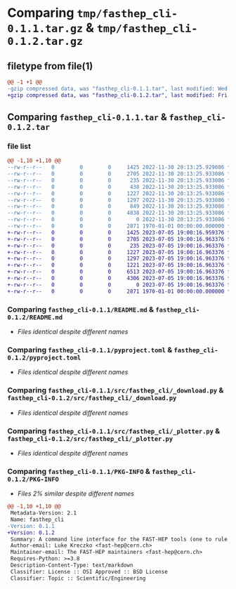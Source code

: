 # Comparing `tmp/fasthep_cli-0.1.1.tar.gz` & `tmp/fasthep_cli-0.1.2.tar.gz`

## filetype from file(1)

```diff
@@ -1 +1 @@
-gzip compressed data, was "fasthep_cli-0.1.1.tar", last modified: Wed Nov 30 20:13:32 2022, max compression
+gzip compressed data, was "fasthep_cli-0.1.2.tar", last modified: Fri Jan  1 00:00:00 2016, max compression
```

## Comparing `fasthep_cli-0.1.1.tar` & `fasthep_cli-0.1.2.tar`

### file list

```diff
@@ -1,10 +1,10 @@
--rw-r--r--   0        0        0     1425 2022-11-30 20:13:25.929086 fasthep_cli-0.1.1/README.md
--rw-r--r--   0        0        0     2705 2022-11-30 20:13:25.933086 fasthep_cli-0.1.1/pyproject.toml
--rw-r--r--   0        0        0      235 2022-11-30 20:13:25.933086 fasthep_cli-0.1.1/src/fasthep_cli/__init__.py
--rw-r--r--   0        0        0      438 2022-11-30 20:13:25.933086 fasthep_cli-0.1.1/src/fasthep_cli/_carpenter.py
--rw-r--r--   0        0        0     1227 2022-11-30 20:13:25.933086 fasthep_cli-0.1.1/src/fasthep_cli/_download.py
--rw-r--r--   0        0        0     1297 2022-11-30 20:13:25.933086 fasthep_cli-0.1.1/src/fasthep_cli/_plotter.py
--rw-r--r--   0        0        0      849 2022-11-30 20:13:25.933086 fasthep_cli-0.1.1/src/fasthep_cli/_software.py
--rw-r--r--   0        0        0     4838 2022-11-30 20:13:25.933086 fasthep_cli-0.1.1/src/fasthep_cli/main.py
--rw-r--r--   0        0        0        0 2022-11-30 20:13:25.933086 fasthep_cli-0.1.1/src/fasthep_cli/py.typed
--rw-r--r--   0        0        0     2871 1970-01-01 00:00:00.000000 fasthep_cli-0.1.1/PKG-INFO
+-rw-r--r--   0        0        0     1425 2023-07-05 19:00:16.959376 fasthep_cli-0.1.2/README.md
+-rw-r--r--   0        0        0     2705 2023-07-05 19:00:16.963376 fasthep_cli-0.1.2/pyproject.toml
+-rw-r--r--   0        0        0      235 2023-07-05 19:00:16.963376 fasthep_cli-0.1.2/src/fasthep_cli/__init__.py
+-rw-r--r--   0        0        0     1227 2023-07-05 19:00:16.963376 fasthep_cli-0.1.2/src/fasthep_cli/_download.py
+-rw-r--r--   0        0        0     1297 2023-07-05 19:00:16.963376 fasthep_cli-0.1.2/src/fasthep_cli/_plotter.py
+-rw-r--r--   0        0        0     1221 2023-07-05 19:00:16.963376 fasthep_cli-0.1.2/src/fasthep_cli/_software.py
+-rw-r--r--   0        0        0     6513 2023-07-05 19:00:16.963376 fasthep_cli-0.1.2/src/fasthep_cli/logo.py
+-rw-r--r--   0        0        0     4306 2023-07-05 19:00:16.963376 fasthep_cli-0.1.2/src/fasthep_cli/main.py
+-rw-r--r--   0        0        0        0 2023-07-05 19:00:16.963376 fasthep_cli-0.1.2/src/fasthep_cli/py.typed
+-rw-r--r--   0        0        0     2871 1970-01-01 00:00:00.000000 fasthep_cli-0.1.2/PKG-INFO
```

### Comparing `fasthep_cli-0.1.1/README.md` & `fasthep_cli-0.1.2/README.md`

 * *Files identical despite different names*

### Comparing `fasthep_cli-0.1.1/pyproject.toml` & `fasthep_cli-0.1.2/pyproject.toml`

 * *Files identical despite different names*

### Comparing `fasthep_cli-0.1.1/src/fasthep_cli/_download.py` & `fasthep_cli-0.1.2/src/fasthep_cli/_download.py`

 * *Files identical despite different names*

### Comparing `fasthep_cli-0.1.1/src/fasthep_cli/_plotter.py` & `fasthep_cli-0.1.2/src/fasthep_cli/_plotter.py`

 * *Files identical despite different names*

### Comparing `fasthep_cli-0.1.1/PKG-INFO` & `fasthep_cli-0.1.2/PKG-INFO`

 * *Files 2% similar despite different names*

```diff
@@ -1,10 +1,10 @@
 Metadata-Version: 2.1
 Name: fasthep_cli
-Version: 0.1.1
+Version: 0.1.2
 Summary: A command line interface for the FAST-HEP tools (one to rule them all)
 Author-email: Luke Kreczko <fast-hep@cern.ch>
 Maintainer-email: The FAST-HEP maintainers <fast-hep@cern.ch>
 Requires-Python: >=3.8
 Description-Content-Type: text/markdown
 Classifier: License :: OSI Approved :: BSD License
 Classifier: Topic :: Scientific/Engineering
```

